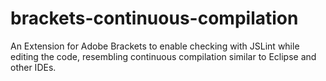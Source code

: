 brackets-continuous-compilation
===============================

An Extension for Adobe Brackets to enable checking with JSLint while editing the code, resembling continuous compilation similar to Eclipse and other IDEs.